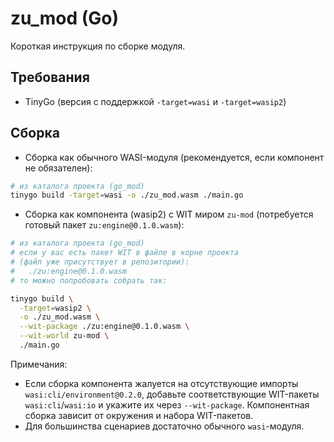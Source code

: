 # zu_mod (Go)

Короткая инструкция по сборке модуля.

## Требования
- TinyGo (версия с поддержкой `-target=wasi` и `-target=wasip2`)

## Сборка

- Сборка как обычного WASI-модуля (рекомендуется, если компонент не обязателен):

```bash
# из каталога проекта (go_mod)
tinygo build -target=wasi -o ./zu_mod.wasm ./main.go
```

- Сборка как компонента (wasip2) c WIT миром `zu-mod` (потребуется готовый пакет `zu:engine@0.1.0.wasm`):

```bash
# из каталога проекта (go_mod)
# если у вас есть пакет WIT в файле в корне проекта
# (файл уже присутствует в репозитории):
#   ./zu:engine@0.1.0.wasm
# то можно попробовать собрать так:

tinygo build \
  -target=wasip2 \
  -o ./zu_mod.wasm \
  --wit-package ./zu:engine@0.1.0.wasm \
  --wit-world zu-mod \
  ./main.go
```

Примечания:
- Если сборка компонента жалуется на отсутствующие импорты `wasi:cli/environment@0.2.0`,
  добавьте соответствующие WIT-пакеты `wasi:cli`/`wasi:io` и укажите их через `--wit-package`.
  Компонентная сборка зависит от окружения и набора WIT-пакетов.
- Для большинства сценариев достаточно обычного `wasi`-модуля.
